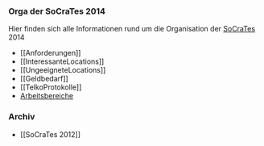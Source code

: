 ### Orga der SoCraTes 2014

Hier finden sich alle Informationen rund um die Organisation der [SoCraTes](/wiki/global/socrates) 2014

* [[Anforderungen]]
* [[InteressanteLocations]]
* [[UngeeigneteLocations]]
* [[Geldbedarf]]
* [[TelkoProtokolle]]
* [Arbeitsbereiche](Arbeitsbereiche)

### Archiv

* [[SoCraTes 2012]]